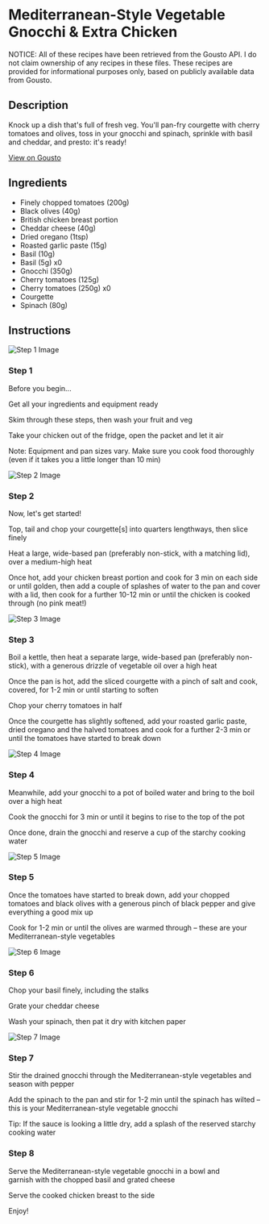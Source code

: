 # Mediterranean-Style Vegetable Gnocchi & Extra Chicken

NOTICE: All of these recipes have been retrieved from the Gousto API. I do not claim ownership of any recipes in these files. These recipes are provided for informational purposes only, based on publicly available data from Gousto.

## Description

Knock up a dish that's full of fresh veg. You'll pan-fry courgette with cherry tomatoes and olives, toss in your gnocchi and spinach, sprinkle with basil and cheddar, and presto: it's ready!

[View on Gousto](https://www.gousto.co.uk/recipes/cookbook/mediterranean-style-vegetable-gnocchi-with-basil-extra-chicken)

## Ingredients

- Finely chopped tomatoes (200g)
- Black olives (40g)
- British chicken breast portion
- Cheddar cheese (40g)
- Dried oregano (1tsp)
- Roasted garlic paste (15g)
- Basil (10g)
- Basil (5g) x0
- Gnocchi (350g)
- Cherry tomatoes (125g)
- Cherry tomatoes (250g) x0
- Courgette
- Spinach (80g)

## Instructions

![Step 1 Image](https://production-media.gousto.co.uk/cms/recipe-step-image/Step-1-1730483488570-x200.jpg)

### Step 1

Before you begin...

Get all your ingredients and equipment ready

Skim through these steps, then wash your fruit and veg

Take your chicken out of the fridge, open the packet and let it air

Note: Equipment and pan sizes vary. Make sure you cook food thoroughly (even if it takes you a little longer than 10 min)

![Step 2 Image](https://production-media.gousto.co.uk/cms/recipe-step-image/step-2-1730483510518-x200.jpg)

### Step 2

Now, let's get started!

Top, tail and chop your courgette[s] into quarters lengthways, then slice finely

Heat a large, wide-based pan (preferably non-stick, with a matching lid), over a medium-high heat

Once hot, add your chicken breast portion and cook for 3 min on each side or until golden, then add a couple of splashes of water to the pan and cover with a lid, then cook for a further 10-12 min or until the chicken is cooked through (no pink meat!)

![Step 3 Image](https://production-media.gousto.co.uk/cms/recipe-step-image/step-3-1730483520006-x200.jpg)

### Step 3

Boil a kettle, then heat a separate large, wide-based pan (preferably non-stick), with a generous drizzle of vegetable oil over a high heat

Once the pan is hot, add the sliced courgette with a pinch of salt and cook, covered, for 1-2 min or until starting to soften

Chop your cherry tomatoes in half

Once the courgette has slightly softened, add your roasted garlic paste, dried oregano and the halved tomatoes and cook for a further 2-3 min or until the tomatoes have started to break down

![Step 4 Image](https://production-media.gousto.co.uk/cms/recipe-step-image/step-4-1730483529705-x200.jpg)

### Step 4

Meanwhile, add your gnocchi to a pot of boiled water and bring to the boil over a high heat

Cook the gnocchi for 3 min or until it begins to rise to the top of the pot

Once done, drain the gnocchi and reserve a cup of the starchy cooking water

![Step 5 Image](https://production-media.gousto.co.uk/cms/recipe-step-image/step-5-1730483537785-x200.jpg)

### Step 5

Once the tomatoes have started to break down, add your chopped tomatoes and black olives with a generous pinch of black pepper and give everything a good mix up

Cook for 1-2 min or until the olives are warmed through – these are your Mediterranean-style vegetables

![Step 6 Image](https://production-media.gousto.co.uk/cms/recipe-step-image/step-6-1730483548152-x200.jpg)

### Step 6

Chop your basil finely, including the stalks

Grate your cheddar cheese

Wash your spinach, then pat it dry with kitchen paper

![Step 7 Image](https://production-media.gousto.co.uk/cms/recipe-step-image/step-7-1730483557587-x200.jpg)

### Step 7

Stir the drained gnocchi through the Mediterranean-style vegetables and season with pepper

Add the spinach to the pan and stir for 1-2 min until the spinach has wilted – this is your Mediterranean-style vegetable gnocchi

Tip: If the sauce is looking a little dry, add a splash of the reserved starchy cooking water

### Step 8

Serve the Mediterranean-style vegetable gnocchi in a bowl and garnish with the chopped basil and grated cheese

Serve the cooked chicken breast to the side

Enjoy!

